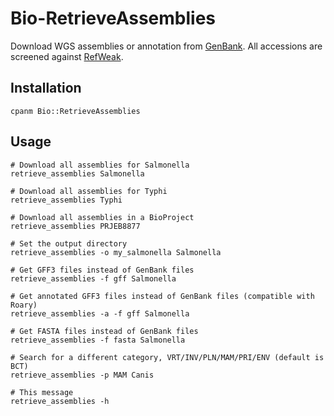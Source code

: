 # Bio-RetrieveAssemblies
Download WGS assemblies or annotation from [GenBank](http://www.ncbi.nlm.nih.gov/Traces/wgs/?term=embl). 
All accessions are screened against [RefWeak](https://github.com/refweak/refweak).


## Installation
	cpanm Bio::RetrieveAssemblies
	
## Usage
	# Download all assemblies for Salmonella 
	retrieve_assemblies Salmonella
	
	# Download all assemblies for Typhi 
	retrieve_assemblies Typhi
	
	# Download all assemblies in a BioProject
	retrieve_assemblies PRJEB8877

	# Set the output directory
	retrieve_assemblies -o my_salmonella Salmonella
	
	# Get GFF3 files instead of GenBank files
	retrieve_assemblies -f gff Salmonella

	# Get annotated GFF3 files instead of GenBank files (compatible with Roary)
	retrieve_assemblies -a -f gff Salmonella
    
	# Get FASTA files instead of GenBank files
	retrieve_assemblies -f fasta Salmonella
    
	# Search for a different category, VRT/INV/PLN/MAM/PRI/ENV (default is BCT)
	retrieve_assemblies -p MAM Canis 
	
	# This message 
  	retrieve_assemblies -h 
